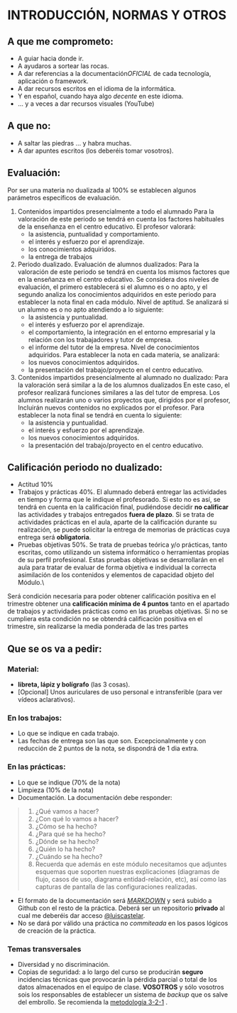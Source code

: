 # INTRODUCCIÓN, NORMAS Y OTROS

## A que me comprometo:
+ A guiar hacia donde ir.
+ A ayudaros a sortear las rocas.
+ A dar referencias a la documentación*OFICIAL* de cada tecnología, aplicación o framework.
+ A dar recursos escritos en el idioma de la informática.
+ Y en español, cuando haya algo _decente_ en este idioma.
+ ... y a veces a dar recursos visuales (YouTube)

## A que **no**:
- A saltar las piedras ... y habra muchas.
- A dar apuntes escritos (los deberéis tomar vosotros).

## Evaluación:
Por ser una materia no dualizada al 100% se establecen algunos parámetros específicos de evaluación.
1. Contenidos impartidos presencialmente a todo el alumnado Para la valoración de este periodo se tendrá en cuenta los factores habituales de la enseñanza en el centro educativo. El profesor valorará:
   - la asistencia, puntualidad y comportamiento.
   - el interés y esfuerzo por el aprendizaje.
   - los conocimientos adquiridos.
   - la entrega de trabajos
2. Periodo dualizado. Evaluación de alumnos dualizados:
Para la valoración de este periodo se tendrá en cuenta los mismos factores que en la enseñanza en el centro educativo. Se considera dos niveles de evaluación, el primero establecerá si el alumno es o no apto, y el segundo analiza los conocimientos adquiridos en este periodo para establecer la nota final en cada módulo.
Nivel de aptitud. Se analizará si un alumno es o no apto atendiendo a lo siguiente:
   - la asistencia y puntualidad.
   - el interés y esfuerzo por el aprendizaje.
   - el comportamiento, la integración en el entorno empresarial y la relación con los trabajadores y tutor de empresa.
   - el informe del tutor de la empresa.
Nivel de conocimientos adquiridos. Para establecer la nota en cada materia, se analizará:
   - los nuevos conocimientos adquiridos.
   - la presentación del trabajo/proyecto en el centro educativo.
3. Contenidos impartidos presencialmente al alumnado no dualizado:
Para la valoración será similar a la de los alumnos dualizados En este caso, el profesor realizará funciones similares a las del tutor de empresa. Los alumnos realizarán uno o varios proyectos que, dirigidos por el profesor, Incluirán nuevos contenidos no explicados por el profesor. Para establecer la nota final se tendrá en cuenta lo siguiente:
   - la asistencia y puntualidad.
   - el interés y esfuerzo por el aprendizaje.
   - los nuevos conocimientos adquiridos.
   - la presentación del trabajo/proyecto en el centro educativo.

## Calificación periodo no dualizado:
+ Actitud 10%
+ Trabajos y prácticas 40%. El alumnado deberá entregar las actividades en tiempo y forma que le indique el profesorado. Si esto no es así, se tendrá en cuenta en la calificación final, pudiéndose decidir **no calificar** las actividades y trabajos entregados **fuera de plazo**. Si se trata de actividades prácticas en el aula, aparte de la calificación durante su realización, se puede solicitar la entrega de memorias de prácticas cuya entrega será **obligatoria**.
+ Pruebas objetivas 50%. Se trata de pruebas teórica y/o prácticas, tanto escritas, como utilizando un sistema informático o herramientas propias de su perfil profesional. Estas pruebas objetivas se desarrollarán en el aula para tratar de evaluar de forma objetiva e individual la correcta asimilación de los contenidos y elementos de capacidad objeto del Módulo.\\

Será condición necesaria para poder obtener calificación positiva en el trimestre obtener una **calificación mínima de 4 puntos** tanto en el apartado de trabajos y actividades prácticas como en las pruebas objetivas. Si no se cumpliera esta condición no se obtendrá calificación positiva en el trimestre, sin realizarse la media ponderada de las tres partes

## Que se os va a pedir:
### Material:
+ **libreta, lápiz y bolígrafo** (las 3 cosas).
+ [Opcional] Unos auriculares de uso personal e intransferible (para ver vídeos aclarativos).

### En los trabajos:
+ Lo que se indique en cada trabajo.
+ Las fechas de entrega son las que son. Excepcionalmente y con reducción de 2 puntos de la nota, se dispondrá de 1 dia extra. 

### En las prácticas:
+ Lo que se indique (70% de la nota)
+ Limpieza (10% de la nota)
+ Documentación. La documentación debe responder:
>1. ¿Qué vamos a hacer?
>2. ¿Con qué lo vamos a hacer?
>3. ¿Cómo se ha hecho?
>4. ¿Para qué se ha hecho?
>5. ¿Dónde se ha hecho?
>6. ¿Quién lo ha hecho?
>7. ¿Cuándo se ha hecho?
>8. Recuerda que además en este módulo necesitamos que adjuntes esquemas que soporten nuestras explicaciones (diagramas de flujo, casos de uso, diagrama entidad-relación, etc), así como las capturas de pantalla de las configuraciones realizadas.
+ El formato de la documentación será *[MARKDOWN](https://markdown.es/)* y será subido a Github con el resto de la práctica. Deberá ser un repositorio **privado** al cual me deberéis dar acceso [@luiscastelar](https://github.com/luiscastelar).
+ No se dará por válido una práctica no *commiteada* en los pasos lógicos de creación de la práctica.

### Temas transversales
+ Diversidad y no discriminación.
+ Copias de seguridad: a lo largo del curso se producirán **seguro** incidencias técnicas que provocarán la pérdida parcial o total de los datos almacenados en el equipo de clase. **VOSOTROS** y sólo vosotros sois los responsables de establecer un sistema de *backup* que os salve del embrollo. Se recomienda la [metodología 3-2-1](https://www.ionos.es/digitalguide/servidores/seguridad/regla-backup-3-2-1/)
.